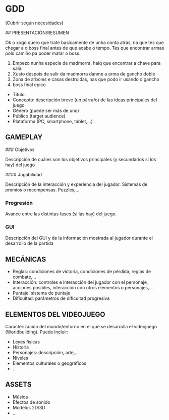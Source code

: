 # GDD

(Cubrir según necesidades)

## PRESENTACIÓN/RESUMEN

Ok o xogo quero que trate basicamente de unha conta atrás, na que tes que chegar a o boss final antes de que acabe o tempo. Tes que encontrar armas polo camiño pa poder matar o boss.

1. Empezo nunha especie de madmorra, haiq que encontrar a chave para salir.
2. Xusto despois de salir da madmorra danme a arma de gancho doble
3. Zona de arboles e casas destruidas, nas que podo ir usando o gancho
4. boss final epico

- Título. 
- Concepto: descripción breve (un párrafo) de las ideas principales del juego
- Género (puede ser más de uno)
- Público (target audience)
- Plataforma (PC, smartphone, tablet,...)

## GAMEPLAY



### Objetivos

Descripción de cuáles son los objetivos principales (y secundarios si los hay) del juego

#### Jugabilidad

Descripción de la interacción y experiencia del jugador. Sistemas de premios o recompensas. Puzzles,...

### Progresión

Avance entre las distintas fases (si las hay) del juego.

### GUI

Descripción del GUI y de la información mostrada al jugador durante el desarrollo de la partida

## MECÁNICAS

- Reglas: condiciones de victoria, condiciones de pérdida, reglas de combate,...
- Interacción: controles e interacción del jugador con el personaje, acciones posibles, interacción con otros elementos o personajes,...
- Puntaje: sistema de puntaje
- Dificultad: parámetros de dificultad progresiva

## ELEMENTOS DEL VIDEOJUEGO

Caracterización del mundo/entorno en el que se desarrolla el videojuego (Worldbuilding). Puede incluir:

- Leyes físicas
- Historia
- Personajes: descripción, arte,...
- Niveles
- Elementos culturales o geográficos
- ...

## ASSETS

- Música
- Efectos de sonido
- Modelos 2D/3D
- ...

